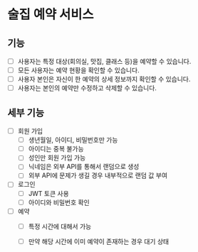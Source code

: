 # 술집 예약 서비스

## 기능
- [ ] 사용자는 특정 대상(회의실, 맛집, 클래스 등)을 예약할 수 있습니다.
- [ ] 모든 사용자는 예약 현황을 확인할 수 있습니다.
- [ ] 사용자 본인은 자신이 한 예약의 상세 정보까지 확인할 수 있습니다.
- [ ] 사용자는 본인의 예약만 수정하고 삭제할 수 있습니다.

## 세부 기능
- [ ] 회원 가입
  - [ ] 생년월일, 아이디, 비밀번호만 가능
  - [ ] 아이디는 중복 불가능
  - [ ] 성인만 회원 가입 가능
  - [ ] 닉네임은 외부 API를 통해서 랜덤으로 생성
  - [ ] 외부 API에 문제가 생길 경우 내부적으로 랜덤 값 부여
- [ ] 로그인
  - [ ] JWT 토큰 사용
  - [ ] 아이디와 비밀번호 확인
- [ ] 예약
  - [ ] 특정 시간에 대해서 가능
  - [ ] 만약 해당 시간에 이미 예약이 존재하는 경우 대기 상태

